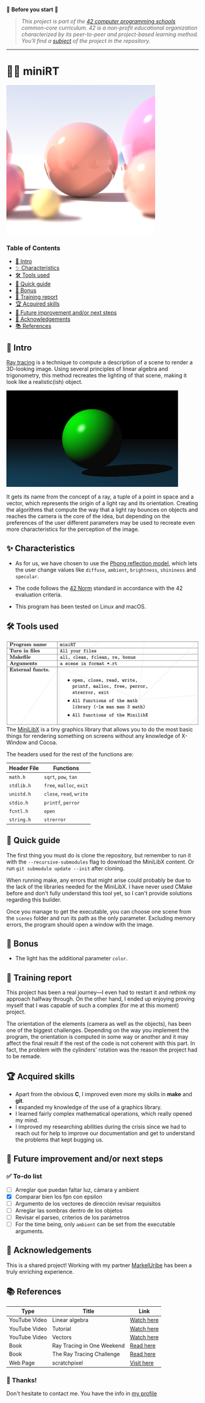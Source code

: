🔔 **Before you start** 🔔  
> *This project is part of the [42 computer programming schools](https://www.42network.org/) common-core curriculum. 42 is a non-profit educational organization characterized by its peer-to-peer and project-based learning method. You'll find a [subject](en.subject.pdf) of the project in the repository.*

---

# 🎨📒 miniRT

![Cute balls](https://github.com/palgarob/miniRT/blob/main/img/cute.png)
### Table of Contents

- [🛫 Intro ](#-intro)
- [✨ Characteristics](#-characteristics)
- [🛠️ Tools used](#️-tools-used)
- [🚀 Quick guide](#-quick-guide)
- [🎨 Bonus](#-bonus)
- [📖 Training report](#-training-report)
- [🏆 Acquired skills](#-acquired-skills)
- [🔧 Future improvement and/or next steps](#-future-improvement-andor-next-steps)
- [🤝 Acknowledgements](#-acknowledgements)
- [📚 References](#-references)

## 🛫 Intro

[Ray tracing](https://en.wikipedia.org/wiki/Ray_tracing_(graphics)) is a technique to compute a description
of a scene to render a 3D-looking image. Using several principles of linear algebra and trigonometry,
this method recreates the lighting of that scene, making it look like a realistic(ish) object.

![Simple Sphere](https://github.com/palgarob/miniRT/blob/main/img/simple_sphere.png)

It gets its name from the concept of a ray, a tuple of a point in space and a vector, which represents the
origin of a light ray and its orientation. Creating the algorithms that compute the way that a light ray bounces
on objects and reaches the camera is the core of the idea, but depending on the preferences of the user
different parameters may be used to recreate even more characteristics for the perception of the image.

## ✨ Characteristics

- As for us, we have chosen to use the [Phong reflection model](https://en.wikipedia.org/wiki/Phong_reflection_model),
which lets the user change values like `diffuse`, `ambient`, `brightness`, `shininess` and `specular`.

- The code follows the [42 Norm](https://github.com/42School/norminette/blob/master/pdf/en.norm.pdf) standard
in accordance with the 42 evaluation criteria.

- This program has been tested on Linux and macOS.

## 🛠️ Tools used
![Tools used](https://github.com/palgarob/miniRT/blob/main/img/tools.png)
The [MiniLibX](https://github.com/42-Fundacion-Telefonica/MLX42.git) is a tiny graphics library that allows you to do the most basic things for rendering something on screens without any knowledge of X-Window and Cocoa.

The headers used for the rest of the functions are:

| Header File  | Functions                  |
|--------------|----------------------------|
| `math.h`     | `sqrt`, `pow`, `tan`       |
| `stdlib.h`   | `free`, `malloc`, `exit`   |
| `unistd.h`   | `close`, `read`, `write`   |
| `stdio.h`    | `printf`, `perror`         |
| `fcntl.h`    | `open`                     |
| `string.h`   | `strerror`                 |

## 🚀 Quick guide

The first thing you must do is clone the repository, but remember to run it with the `--recursive-submodules` flag to download the MiniLibX content. Or run `git submodule update --init` after cloning.

When running make, any errors that might arise could probably be due to the lack of the libraries needed for the MiniLibX. I have never used CMake before and don't fully understand this tool yet, so I can't provide solutions regarding this builder.

Once you manage to get the executable, you can choose one scene from the `scenes` folder and run its path as the only parameter. Excluding memory errors, the program should open a window with the image.

## 🎨 Bonus

- The light has the additional parameter `color`.

## 📖 Training report

This project has been a real journey—I even had to restart it and rethink my approach halfway through. On the other hand, I ended up enjoying proving myself that I was capable of such a complex (for me at this moment) project.

The orientation of the elements (camera as well as the objects), has been one of the biggest challenges. Depending on the way you implement the program, the orientation is computed in some way or another and it may affect the final result if the rest of the code is not coherent with this part. In fact, the problem with the cylinders' rotation was the reason the project had to be remade.

## 🏆 Acquired skills

- Apart from the obvious **C**, I improved even more my skills in **make** and **git**.
- I expanded my knowledge of the use of a graphics library.
- I learned fairly complex mathematical operations, which really opened my mind.
- I improved my researching abilities during the crisis since we had to reach out for help to improve our documentation and get to understand the problems that kept bugging us.

## 🔧 Future improvement and/or next steps

### ✅ To-do list

- [ ] Arreglar que puedan faltar luz, cámara y ambient
- [x] Comparar bien los fpn con epsilon
- [ ] Argumento de los vectores de dirección revisar requisitos
- [ ] Arreglar las sombras dentro de los objetos
- [ ] Revisar el parseo, criterios de los parámetros
- [ ] For the time being, only `ambient` can be set from the executable arguments.

## 🤝 Acknowledgements

This is a shared project! Working with my partner [MarkelUribe](https://github.com/MarkelUribe) has been a truly enriching experience.

## 📚 References

| Type          | Title                                                                 | Link                                                                 |
|---------------|-----------------------------------------------------------------------|----------------------------------------------------------------------|
| YouTube Video | Linear algebra                                                       | [Watch here](https://www.youtube.com/watch?v=fNk_zzaMoSs&list=PLZHQObOWTQDPD3MizzM2xVFitgF8hE_ab) |
| YouTube Video | Tutorial                                                             | [Watch here](https://www.youtube.com/watch?v=RIgc5J_ZGu8&list=PLAqGIYgEAxrUO6ODA0pnLkM2UOijerFPv) |
| YouTube Video | Vectors                                                              | [Watch here](https://youtu.be/Ej3ZVxljJfo?si=9LpRtvTOOULlAH8K)       |
| Book          | Ray Tracing in One Weekend                                           | [Read here](https://raytracing.github.io/books/RayTracingInOneWeekend.html) |
| Book          | The Ray Tracing Challenge                                            | [Read here](http://raytracerchallenge.com/) |
| Web Page      | scratchpixel                                                         | [Visit here](https://raytracing.github.io/books/RayTracingInOneWeekend.html) |

### 🎉 Thanks!
Don't hesitate to contact me. You have the info in [my profile](https://github.com/palgarob)
